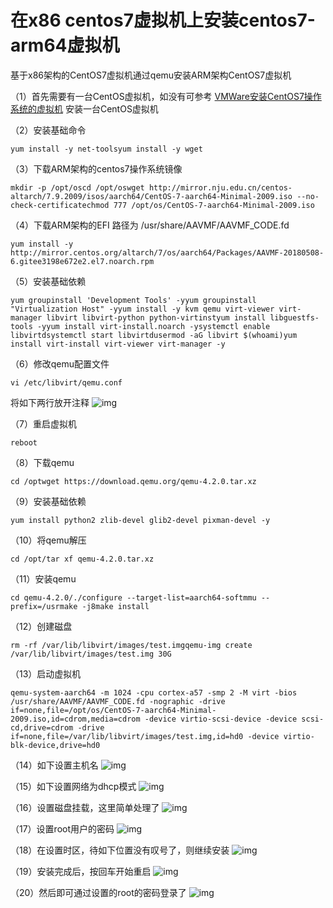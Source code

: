 # 在x86 centos7虚拟机上安装centos7-arm64虚拟机



基于x86架构的CentOS7虚拟机通过qemu安装ARM架构CentOS7虚拟机



（1）首先需要有一台CentOS虚拟机，如没有可参考 [VMWare安装CentOS7操作系统的虚拟机](http://devops-dev.com/article/427) 安装一台CentOS虚拟机

（2）安装基础命令

```
yum install -y net-toolsyum install -y wget
```

（3）下载ARM架构的centos7操作系统镜像

```
mkdir -p /opt/oscd /opt/oswget http://mirror.nju.edu.cn/centos-altarch/7.9.2009/isos/aarch64/CentOS-7-aarch64-Minimal-2009.iso --no-check-certificatechmod 777 /opt/os/CentOS-7-aarch64-Minimal-2009.iso
```

（4）下载ARM架构的EFI
路径为 /usr/share/AAVMF/AAVMF_CODE.fd

```
yum install -y http://mirror.centos.org/altarch/7/os/aarch64/Packages/AAVMF-20180508-6.gitee3198e672e2.el7.noarch.rpm
```

（5）安装基础依赖

```
yum groupinstall 'Development Tools' -yyum groupinstall "Virtualization Host" -yyum install -y kvm qemu virt-viewer virt-manager libvirt libvirt-python python-virtinstyum install libguestfs-tools -yyum install virt-install.noarch -ysystemctl enable libvirtdsystemctl start libvirtdusermod -aG libvirt $(whoami)yum install virt-install virt-viewer virt-manager -y
```

（6）修改qemu配置文件

```
vi /etc/libvirt/qemu.conf
```

将如下两行放开注释
![img](https://redrose2100.oss-cn-hangzhou.aliyuncs.com/img/f7edb8c0-642a-11ed-aed9-0242ac110002.png)

（7）重启虚拟机

```
reboot
```

（8）下载qemu

```
cd /optwget https://download.qemu.org/qemu-4.2.0.tar.xz
```

（9）安装基础依赖

```
yum install python2 zlib-devel glib2-devel pixman-devel -y
```

（10）将qemu解压

```
cd /opt/tar xf qemu-4.2.0.tar.xz
```

（11）安装qemu

```
cd qemu-4.2.0/./configure --target-list=aarch64-softmmu --prefix=/usrmake -j8make install
```

（12）创建磁盘

```
rm -rf /var/lib/libvirt/images/test.imgqemu-img create /var/lib/libvirt/images/test.img 30G
```

（13）启动虚拟机

```
qemu-system-aarch64 -m 1024 -cpu cortex-a57 -smp 2 -M virt -bios /usr/share/AAVMF/AAVMF_CODE.fd -nographic -drive if=none,file=/opt/os/CentOS-7-aarch64-Minimal-2009.iso,id=cdrom,media=cdrom -device virtio-scsi-device -device scsi-cd,drive=cdrom -drive if=none,file=/var/lib/libvirt/images/test.img,id=hd0 -device virtio-blk-device,drive=hd0
```

（14）如下设置主机名
![img](https://redrose2100.oss-cn-hangzhou.aliyuncs.com/img/92451a26-6449-11ed-aed9-0242ac110002.png)

（15）如下设置网络为dhcp模式
![img](https://redrose2100.oss-cn-hangzhou.aliyuncs.com/img/c814e58c-6449-11ed-aed9-0242ac110002.png)

（16）设置磁盘挂载，这里简单处理了
![img](https://redrose2100.oss-cn-hangzhou.aliyuncs.com/img/1da1643a-644a-11ed-aed9-0242ac110002.png)

（17）设置root用户的密码
![img](https://redrose2100.oss-cn-hangzhou.aliyuncs.com/img/703abcb4-644a-11ed-aed9-0242ac110002.png)

（18）在设置时区，待如下位置没有叹号了，则继续安装
![img](https://redrose2100.oss-cn-hangzhou.aliyuncs.com/img/b97bf37a-644a-11ed-aed9-0242ac110002.png)

（19）安装完成后，按回车开始重启
![img](https://redrose2100.oss-cn-hangzhou.aliyuncs.com/img/045182c2-6480-11ed-aed9-0242ac110002.png)

（20）然后即可通过设置的root的密码登录了
![img](https://redrose2100.oss-cn-hangzhou.aliyuncs.com/img/5cd0cae8-6480-11ed-aed9-0242ac110002.png)